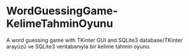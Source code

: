 # WordGuessingGame-KelimeTahminOyunu
A word guessing game with TKinter GUI and SQLite3 database/TKinter arayüzü ve SQLite3 veritabanıyla bir kelime tahmin oyunu.
